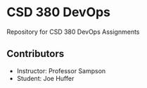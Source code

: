 # CSD 380 DevOps
Repository for CSD 380 DevOps Assignments

## Contributors
- Instructor: Professor Sampson
- Student: Joe Huffer